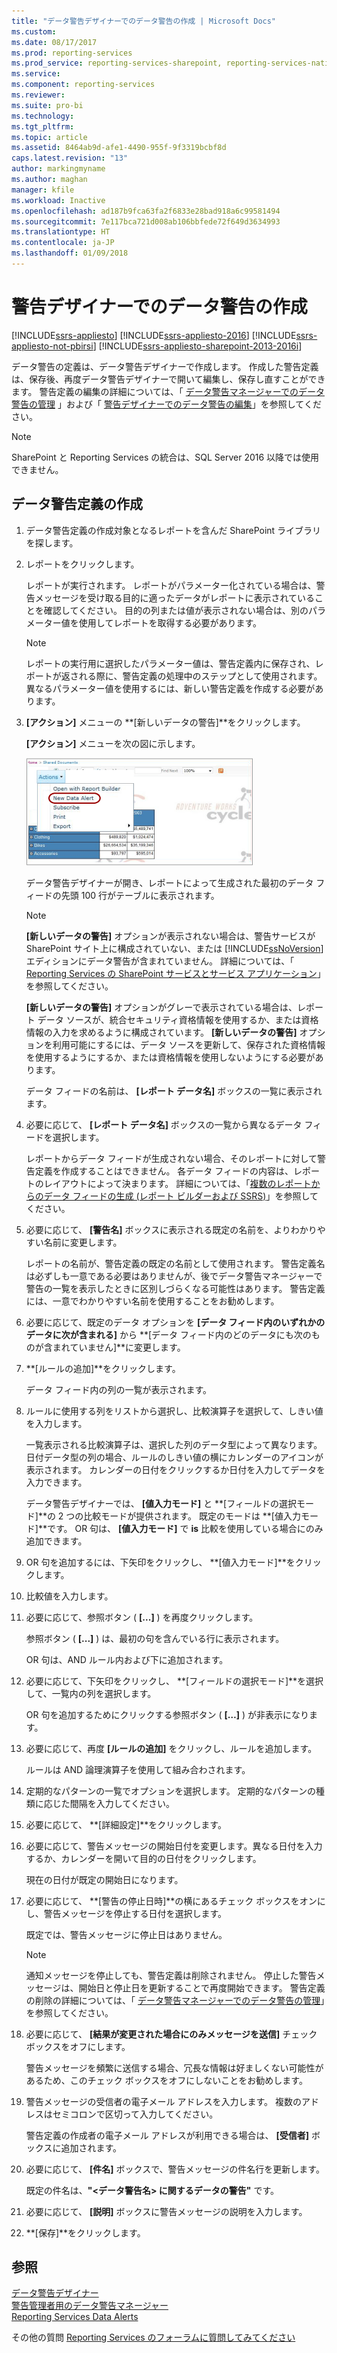 ```yaml
---
title: "データ警告デザイナーでのデータ警告の作成 | Microsoft Docs"
ms.custom: 
ms.date: 08/17/2017
ms.prod: reporting-services
ms.prod_service: reporting-services-sharepoint, reporting-services-native
ms.service: 
ms.component: reporting-services
ms.reviewer: 
ms.suite: pro-bi
ms.technology: 
ms.tgt_pltfrm: 
ms.topic: article
ms.assetid: 8464ab9d-afe1-4490-955f-9f3319bcbf8d
caps.latest.revision: "13"
author: markingmyname
ms.author: maghan
manager: kfile
ms.workload: Inactive
ms.openlocfilehash: ad187b9fca63fa2f6833e28bad918a6c99581494
ms.sourcegitcommit: 7e117bca721d008ab106bbfede72f649d3634993
ms.translationtype: HT
ms.contentlocale: ja-JP
ms.lasthandoff: 01/09/2018
---
```

# <a name="create-a-data-alert-in-data-alert-designer"></a>警告デザイナーでのデータ警告の作成

[!INCLUDE[ssrs-appliesto](../includes/ssrs-appliesto.md)] [!INCLUDE[ssrs-appliesto-2016](../includes/ssrs-appliesto-2016.md)] [!INCLUDE[ssrs-appliesto-not-pbirsi](../includes/ssrs-appliesto-not-pbirs.md)] [!INCLUDE[ssrs-appliesto-sharepoint-2013-2016i](../includes/ssrs-appliesto-sharepoint-2013-2016.md)]

データ警告の定義は、データ警告デザイナーで作成します。 作成した警告定義は、保存後、再度データ警告デザイナーで開いて編集し、保存し直すことができます。 警告定義の編集の詳細については、「 [データ警告マネージャーでのデータ警告の管理](../reporting-services/manage-my-data-alerts-in-data-alert-manager.md) 」および「 [警告デザイナーでのデータ警告の編集](../reporting-services/edit-a-data-alert-in-alert-designer.md)」を参照してください。

> [!NOTE]
> SharePoint と Reporting Services の統合は、SQL Server 2016 以降では使用できません。

## <a name="create-a-data-alert-definition"></a>データ警告定義の作成
 
1.  データ警告定義の作成対象となるレポートを含んだ SharePoint ライブラリを探します。  
  
2.  レポートをクリックします。  
  
     レポートが実行されます。 レポートがパラメーター化されている場合は、警告メッセージを受け取る目的に適ったデータがレポートに表示されていることを確認してください。 目的の列または値が表示されない場合は、別のパラメーター値を使用してレポートを取得する必要があります。  
  
    > [!NOTE]  
    >  レポートの実行用に選択したパラメーター値は、警告定義内に保存され、レポートが返される際に、警告定義の処理中のステップとして使用されます。 異なるパラメーター値を使用するには、新しい警告定義を作成する必要があります。  
  
3.  **[アクション]** メニューの **[新しいデータの警告]**をクリックします。  
  
     **[アクション]** メニューを次の図に示します。  
  
     ![SharePoint ライブラリから警告デザイナーを開く](../reporting-services/media/rs-openalertdesigneriw.gif "SharePoint ライブラリから警告デザイナーを開く")  
  
     データ警告デザイナーが開き、レポートによって生成された最初のデータ フィードの先頭 100 行がテーブルに表示されます。  
  
    > [!NOTE]  
    >  **[新しいデータの警告]** オプションが表示されない場合は、警告サービスが SharePoint サイト上に構成されていない、または [!INCLUDE[ssNoVersion](../includes/ssnoversion-md.md)] エディションにデータ警告が含まれていません。 詳細については、「 [Reporting Services の SharePoint サービスとサービス アプリケーション](../reporting-services/report-server-sharepoint/reporting-services-sharepoint-service-and-service-applications.md)｣を参照してください。  
    >   
    >  **[新しいデータの警告]** オプションがグレーで表示されている場合は、レポート データ ソースが、統合セキュリティ資格情報を使用するか、または資格情報の入力を求めるように構成されています。 **[新しいデータの警告]** オプションを利用可能にするには、データ ソースを更新して、保存された資格情報を使用するようにするか、または資格情報を使用しないようにする必要があります。  
  
     データ フィードの名前は、 **[レポート データ名]** ボックスの一覧に表示されます。  
  
4.  必要に応じて、 **[レポート データ名]** ボックスの一覧から異なるデータ フィードを選択します。  
  
     レポートからデータ フィードが生成されない場合、そのレポートに対して警告定義を作成することはできません。 各データ フィードの内容は、レポートのレイアウトによって決まります。 詳細については、「[複数のレポートからのデータ フィードの生成 (レポート ビルダーおよび SSRS)](../reporting-services/report-builder/generating-data-feeds-from-reports-report-builder-and-ssrs.md)」を参照してください。  
  
5.  必要に応じて、 **[警告名]** ボックスに表示される既定の名前を、よりわかりやすい名前に変更します。  
  
     レポートの名前が、警告定義の既定の名前として使用されます。 警告定義名は必ずしも一意である必要はありませんが、後でデータ警告マネージャーで警告の一覧を表示したときに区別しづらくなる可能性はあります。 警告定義には、一意でわかりやすい名前を使用することをお勧めします。  
  
6.  必要に応じて、既定のデータ オプションを **[データ フィード内のいずれかのデータに次が含まれる]** から **[データ フィード内のどのデータにも次のものが含まれていません]**に変更します。  
  
7.  **[ルールの追加]**をクリックします。  
  
     データ フィード内の列の一覧が表示されます。  
  
8.  ルールに使用する列をリストから選択し、比較演算子を選択して、しきい値を入力します。  
  
     一覧表示される比較演算子は、選択した列のデータ型によって異なります。 日付データ型の列の場合、ルールのしきい値の横にカレンダーのアイコンが表示されます。 カレンダーの日付をクリックするか日付を入力してデータを入力できます。  
  
     データ警告デザイナーでは、 **[値入力モード]** と **[フィールドの選択モード]**の 2 つの比較モードが提供されます。 既定のモードは **[値入力モード]**です。 OR 句は、 **[値入力モード]** で **is** 比較を使用している場合にのみ追加できます。  
  
9. OR 句を追加するには、下矢印をクリックし、 **[値入力モード]**をクリックします。  
  
10. 比較値を入力します。  
  
11. 必要に応じて、参照ボタン ( **[...]** ) を再度クリックします。  
  
     参照ボタン ( **[...]** ) は、最初の句を含んでいる行に表示されます。  
  
     OR 句は、AND ルール内および下に追加されます。  
  
12. 必要に応じて、下矢印をクリックし、 **[フィールドの選択モード]**を選択して、一覧内の列を選択します。  
  
     OR 句を追加するためにクリックする参照ボタン ( **[…]** ) が非表示になります。  
  
13. 必要に応じて、再度 **[ルールの追加]** をクリックし、ルールを追加します。  
  
     ルールは AND 論理演算子を使用して組み合わされます。  
  
14. 定期的なパターンの一覧でオプションを選択します。 定期的なパターンの種類に応じた間隔を入力してください。  
  
15. 必要に応じて、 **[詳細設定]**をクリックします。  
  
16. 必要に応じて、警告メッセージの開始日付を変更します。異なる日付を入力するか、カレンダーを開いて目的の日付をクリックします。  
  
     現在の日付が既定の開始日になります。  
  
17. 必要に応じて、 **[警告の停止日時]**の横にあるチェック ボックスをオンにし、警告メッセージを停止する日付を選択します。  
  
     既定では、警告メッセージに停止日はありません。  
  
    > [!NOTE]  
    >  通知メッセージを停止しても、警告定義は削除されません。 停止した警告メッセージは、開始日と停止日を更新することで再度開始できます。 警告定義の削除の詳細については、「 [データ警告マネージャーでのデータ警告の管理](../reporting-services/manage-my-data-alerts-in-data-alert-manager.md)」を参照してください。  
  
18. 必要に応じて、 **[結果が変更された場合にのみメッセージを送信]** チェック ボックスをオフにします。  
  
     警告メッセージを頻繁に送信する場合、冗長な情報は好ましくない可能性があるため、このチェック ボックスをオフにしないことをお勧めします。  
  
19. 警告メッセージの受信者の電子メール アドレスを入力します。 複数のアドレスはセミコロンで区切って入力してください。  
  
     警告定義の作成者の電子メール アドレスが利用できる場合は、 **[受信者]** ボックスに追加されます。  
  
20. 必要に応じて、 **[件名]** ボックスで、警告メッセージの件名行を更新します。  
  
     既定の件名は、**"\<データ警告名> に関するデータの警告"** です。  
  
21. 必要に応じて、 **[説明]** ボックスに警告メッセージの説明を入力します。  
  
22. **[保存]**をクリックします。  

## <a name="see-also"></a>参照

[データ警告デザイナー](../reporting-services/data-alert-designer.md)   
[警告管理者用のデータ警告マネージャー](../reporting-services/data-alert-manager-for-alerting-administrators.md)   
[Reporting Services Data Alerts](../reporting-services/reporting-services-data-alerts.md)  

その他の質問 [Reporting Services のフォーラムに質問してみてください](http://go.microsoft.com/fwlink/?LinkId=620231)
